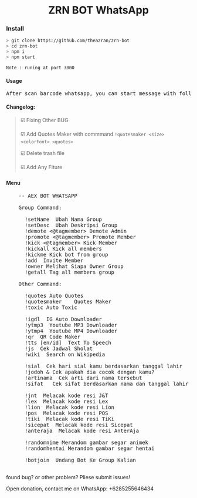 <div align="center">

# ZRN BOT WhatsApp

</div>

### Install

```bash
> git clone https://github.com/theazran/zrn-bot
> cd zrn-bot
> npm i
> npm start
```

``Note : runing at port 3000``

#### Usage
<pre>
After scan barcode whatsapp, you can start message with following command : !menu for showing menu/command
</pre>


#### Changelog:
> ☑️ Fixing Other BUG 
>
> ☑️ Add Quotes Maker with commmand `!quotesmaker <size> <colorFont> <quotes>`
>
> ☑️ Delete trash file
> 
> ☑️ Add Any Fiture
>

#### Menu
<pre>
    -- AEX BOT WHATSAPP

    Group Command:

      !setName <optional> Ubah Nama Group
      !setDesc <optional> Ubah Deskripsi Group
      !demote <@tagmember> Demote Admin
      !promote <@tagmember> Promote Member
      !kick <@tagmember> Kick Member
      !kickall Kick all members
      !kickme Kick bot from group
      !add <number> Invite Member
      !owner Melihat Siapa Owner Group
      !getall Tag all members group

    Other Command:

      !quotes Auto Quotes
      !quotesmaker <size> <colorFont> <quotes> Quotes Maker
      !toxic Auto Toxic 

      !igdl <linkIG> IG Auto Downloader
      !ytmp3 <linkYT> Youtube MP3 Downloader
      !ytmp4 <linkYT> Youtube MP4 Downloader
      !qr <optional> QR Code Maker
      !tts [en/id] <optional> Text To Speech
      !js <namaKota> Cek Jadwal Sholat
      !wiki <query> Search on Wikipedia

      !sial <ttl> Cek hari sial kamu berdasarkan tanggal lahir
      !jodoh <nama1>&<nama2> Cek apakah dia cocok dengan kamu?
      !artinama <nama> Cek arti dari nama tersebut
      !sifat <nama> <ttl> Cek sifat berdasarkan nama dan tanggal lahir

      !jnt <koderesi/waybill> Melacak kode resi J&T
      !lex <koderesi/waybill> Melacak kode resi Lex
      !lion <koderesi/waybill> Melacak kode resi Lion
      !pos <koderesi/waybill> Melacak kode resi POS
      !tiki <koderesi/waybill> Melacak kode resi TiKi
      !sicepat <koderesi/waybill> Melacak kode resi Sicepat
      !anteraja <koderesi/waybill> Melacak kode resi AnterAja

      !randomnime Merandom gambar segar animek
      !randomhentai Merandom gambar segar hentai

      !botjoin <linkGroup> Undang Bot Ke Group Kalian

</pre>

found bug? or other problem? Pliese submit issues!

Open donation, contact me on WhatsApp: +6285255646434
